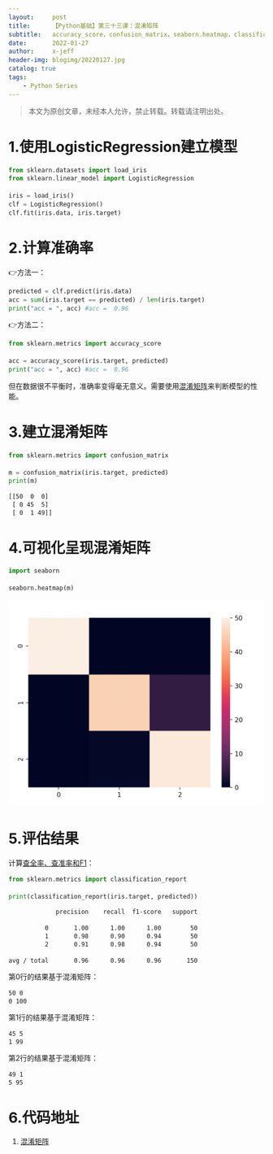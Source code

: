 ```yaml
---
layout:     post
title:      【Python基础】第三十三课：混淆矩阵
subtitle:   accuracy_score，confusion_matrix，seaborn.heatmap，classification_report
date:       2022-01-27
author:     x-jeff
header-img: blogimg/20220127.jpg
catalog: true
tags:
    - Python Series
---
```

>本文为原创文章，未经本人允许，禁止转载。转载请注明出处。

# 1.使用LogisticRegression建立模型

```python
from sklearn.datasets import load_iris
from sklearn.linear_model import LogisticRegression

iris = load_iris()
clf = LogisticRegression()
clf.fit(iris.data, iris.target)
```

# 2.计算准确率

👉方法一：

```python
predicted = clf.predict(iris.data)
acc = sum(iris.target == predicted) / len(iris.target)
print("acc = ", acc) #acc =  0.96
```

👉方法二：

```python
from sklearn.metrics import accuracy_score

acc = accuracy_score(iris.target, predicted)
print("acc = ", acc) #acc =  0.96
```

但在数据很不平衡时，准确率变得毫无意义。需要使用[混淆矩阵](http://shichaoxin.com/2018/12/03/机器学习基础-第三课-模型性能度量/#3查准率查全率与f_1)来判断模型的性能。

# 3.建立混淆矩阵

```python
from sklearn.metrics import confusion_matrix

m = confusion_matrix(iris.target, predicted)
print(m)
```

```
[[50  0  0]
 [ 0 45  5]
 [ 0  1 49]]
```

# 4.可视化呈现混淆矩阵

```python
import seaborn

seaborn.heatmap(m)
```

![](https://github.com/x-jeff/BlogImage/raw/master/PythonSeries/Lesson33/33x1.png)

# 5.评估结果

计算[查全率、查准率和F1](http://shichaoxin.com/2018/12/03/机器学习基础-第三课-模型性能度量/#3查准率查全率与f_1)：

```python
from sklearn.metrics import classification_report

print(classification_report(iris.target, predicted))
```

```
             precision    recall  f1-score   support

          0       1.00      1.00      1.00        50
          1       0.98      0.90      0.94        50
          2       0.91      0.98      0.94        50

avg / total       0.96      0.96      0.96       150
```

第0行的结果基于混淆矩阵：

```
50 0
0 100
```

第1行的结果基于混淆矩阵：

```
45 5
1 99
```

第2行的结果基于混淆矩阵：

```
49 1
5 95
```

# 6.代码地址

1. [混淆矩阵](https://github.com/x-jeff/Python_Code_Demo/tree/master/Demo33)